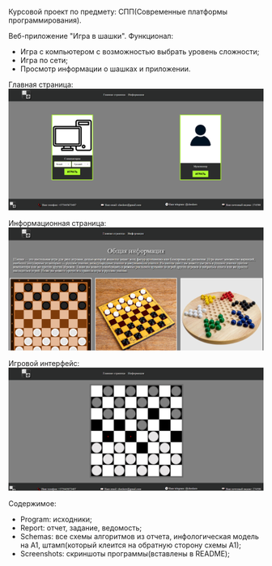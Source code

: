Курсовой проект по предмету: СПП(Современные платформы программирования).

Веб-приложение "Игра в шашки".
Функционал:
 - Игра с компьютером с возможностью выбрать уровень сложности;
 - Игра по сети;
 - Просмотр информации о шашках и приложении.

Главная страница:
![Главная страница](https://raw.githubusercontent.com/GreenTeilor/AllLabs/116c85083462d7b8aa47a00093c1ce2c1c6888bc/Semester_7/Kursach/Screenshots/main.png)

Информационная страница:
![Информационная страница](https://raw.githubusercontent.com/GreenTeilor/AllLabs/116c85083462d7b8aa47a00093c1ce2c1c6888bc/Semester_7/Kursach/Screenshots/info.png)

Игровой интерфейс:
![Игровой интерфейс](https://raw.githubusercontent.com/GreenTeilor/AllLabs/116c85083462d7b8aa47a00093c1ce2c1c6888bc/Semester_7/Kursach/Screenshots/game.png)

Содержимое:
 - Program: исходники;
 - Report: отчет, задание, ведомость;
 - Schemas: все схемы алгоритмов из отчета, инфологическая модель на А1, штамп(который клеится на обратную сторону схемы А1);
 - Screenshots: скриншоты программы(вставлены в README);